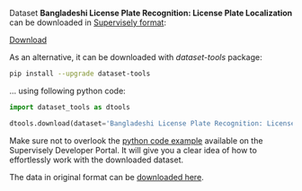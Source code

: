 Dataset **Bangladeshi License Plate Recognition: License Plate Localization** can be downloaded in [Supervisely format](https://developer.supervisely.com/api-references/supervisely-annotation-json-format):

 [Download](https://assets.supervisely.com/remote/eyJsaW5rIjogImZzOi8vYXNzZXRzLzI4NDVfQmFuZ2xhZGVzaGkgTGljZW5zZSBQbGF0ZSBSZWNvZ25pdGlvbjogTGljZW5zZSBQbGF0ZSBMb2NhbGl6YXRpb24vYmFuZ2xhZGVzaGktbGljZW5zZS1wbGF0ZS1yZWNvZ25pdGlvbjotbGljZW5zZS1wbGF0ZS1sb2NhbGl6YXRpb24tRGF0YXNldE5pbmphLnRhciIsICJzaWciOiAiTmlFK09FTTVjR3BFNUg5VFp6QzIrZWNjeVVBL1g0WjJKUEI2Uk1nQ1c2ND0ifQ==)

As an alternative, it can be downloaded with *dataset-tools* package:
``` bash
pip install --upgrade dataset-tools
```

... using following python code:
``` python
import dataset_tools as dtools

dtools.download(dataset='Bangladeshi License Plate Recognition: License Plate Localization', dst_dir='~/dataset-ninja/')
```
Make sure not to overlook the [python code example](https://developer.supervisely.com/getting-started/python-sdk-tutorials/iterate-over-a-local-project) available on the Supervisely Developer Portal. It will give you a clear idea of how to effortlessly work with the downloaded dataset.

The data in original format can be [downloaded here](https://www.kaggle.com/datasets/syednahinhossain/bangladeshi-license-plate-recognition-dataset/).